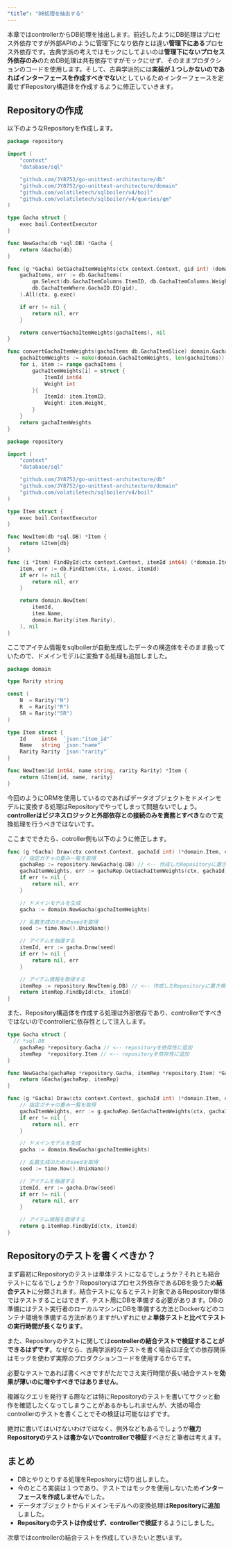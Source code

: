 ```yaml
---
"title": "DB処理を抽出する"
---
```


本章ではcontrollerからDB処理を抽出します。前述したようにDB処理はプロセス外依存ですが外部APIのように管理下になり依存とは違い**管理下にある**プロセス外依存です。古典学派の考えではモックにしてよいのは**管理下にないプロセス外依存のみ**のためDB処理は共有依存ですがモックにせず、そのままプロダクションのコードを使用します。そして、古典学派的には**実装が１つしかないのであればインターフェースを作成すべきでない**としているためインターフェースを定義せずRepository構造体を作成するように修正していきます。

## Repositoryの作成

以下のようなRepositoryを作成します。

```go:infrastructure/repository/gacha.go
package repository

import (
	"context"
	"database/sql"

	"github.com/JY8752/go-unittest-architecture/db"
	"github.com/JY8752/go-unittest-architecture/domain"
	"github.com/volatiletech/sqlboiler/v4/boil"
	"github.com/volatiletech/sqlboiler/v4/queries/qm"
)

type Gacha struct {
	exec boil.ContextExecutor
}

func NewGacha(db *sql.DB) *Gacha {
	return &Gacha{db}
}

func (g *Gacha) GetGachaItemWeights(ctx context.Context, gid int) (domain.GachaItemWeights, error) {
	gachaItems, err := db.GachaItems(
		qm.Select(db.GachaItemColumns.ItemID, db.GachaItemColumns.Weight),
		db.GachaItemWhere.GachaID.EQ(gid),
	).All(ctx, g.exec)

	if err != nil {
		return nil, err
	}

	return convertGachaItemWeights(gachaItems), nil
}

func convertGachaItemWeights(gachaItems db.GachaItemSlice) domain.GachaItemWeights {
	gachaItemWeights := make(domain.GachaItemWeights, len(gachaItems))
	for i, item := range gachaItems {
		gachaItemWeights[i] = struct {
			ItemId int64
			Weight int
		}{
			ItemId: item.ItemID,
			Weight: item.Weight,
		}
	}
	return gachaItemWeights
}

```

```go:infrastructure/repository/item.go
package repository

import (
	"context"
	"database/sql"

	"github.com/JY8752/go-unittest-architecture/db"
	"github.com/JY8752/go-unittest-architecture/domain"
	"github.com/volatiletech/sqlboiler/v4/boil"
)

type Item struct {
	exec boil.ContextExecutor
}

func NewItem(db *sql.DB) *Item {
	return &Item{db}
}

func (i *Item) FindById(ctx context.Context, itemId int64) (*domain.Item, error) {
	item, err := db.FindItem(ctx, i.exec, itemId)
	if err != nil {
		return nil, err
	}

	return domain.NewItem(
		itemId,
		item.Name,
		domain.Rarity(item.Rarity),
	), nil
}
```

ここでアイテム情報をsqlboilerが自動生成したデータの構造体をそのまま扱っていたので、ドメインモデルに変換する処理も追加しました。

```go:domain/item.go
package domain

type Rarity string

const (
	N  = Rarity("N")
	R  = Rarity("R")
	SR = Rarity("SR")
)

type Item struct {
	Id     int64  `json:"item_id"`
	Name   string `json:"name"`
	Rarity Rarity `json:"rarity"`
}

func NewItem(id int64, name string, rarity Rarity) *Item {
	return &Item{id, name, rarity}
}
```

今回のようにORMを使用しているのであればデータオブジェクトをドメインモデルに変換する処理はRepositoryでやってしまって問題ないでしょう。**controllerはビジネスロジックと外部依存との接続のみを責務とすべき**なので変換処理を行うべきではないです。

ここまでできたら、cotroller側も以下のように修正します。

```go:controller/gacha.go
func (g *Gacha) Draw(ctx context.Context, gachaId int) (*domain.Item, error) {
	// 指定ガチャの重み一覧を取得
	gachaRep := repository.NewGacha(g.DB) // <-- 作成したRepositoryに置き換え
	gachaItemWeights, err := gachaRep.GetGachaItemWeights(ctx, gachaId)
	if err != nil {
		return nil, err
	}

	// ドメインモデルを生成
	gacha := domain.NewGacha(gachaItemWeights)

	// 乱数生成のためのseedを取得
	seed := time.Now().UnixNano()

	// アイテムを抽選する
	itemId, err := gacha.Draw(seed)
	if err != nil {
		return nil, err
	}

	// アイテム情報を取得する
	itemRep := repository.NewItem(g.DB) // <-- 作成したRepositoryに置き換え
	return itemRep.FindById(ctx, itemId)
}
```

また、Repository構造体を作成する処理は外部依存であり、controllerですべきではないのでcontrollerに依存性として注入します。

```go:controller/gacha.go
type Gacha struct {
  // *sql.DB
	gachaRep *repository.Gacha // <-- repositoryを依存性に追加
	itemRep  *repository.Item // <-- repositoryを依存性に追加
}

func NewGacha(gachaRep *repository.Gacha, itemRep *repository.Item) *Gacha {
	return &Gacha{gachaRep, itemRep}
}

func (g *Gacha) Draw(ctx context.Context, gachaId int) (*domain.Item, error) {
	// 指定ガチャの重み一覧を取得
	gachaItemWeights, err := g.gachaRep.GetGachaItemWeights(ctx, gachaId)
	if err != nil {
		return nil, err
	}

	// ドメインモデルを生成
	gacha := domain.NewGacha(gachaItemWeights)

	// 乱数生成のためのseedを取得
	seed := time.Now().UnixNano()

	// アイテムを抽選する
	itemId, err := gacha.Draw(seed)
	if err != nil {
		return nil, err
	}

	// アイテム情報を取得する
	return g.itemRep.FindById(ctx, itemId)
}
```

## Repositoryのテストを書くべきか？

まず最初にRepositoryのテストは単体テストになるでしょうか？それとも結合テストになるでしょうか？Repositoryはプロセス外依存であるDBを扱うため**結合テスト**に分類されます。結合テストになるとテスト対象であるRepository単体ではテストすることはできず、テスト用にDBを準備する必要があります。DBの準備にはテスト実行者のローカルマシンにDBを準備する方法とDockerなどのコンテナ環境を準備する方法がありますがいずれにせよ**単体テストと比べてテストの実行時間が長くなります**。

また、Repositoryのテストに関しては**controllerの結合テストで検証することができるはずです**。なぜなら、古典学派的なテストを書く場合ほぼ全ての依存関係はモックを使わず実際のプロダクションコードを使用するからです。

必要なテストであれば書くべきですがただでさえ実行時間が長い結合テストを**効果が薄いのに増やすべきではありません**。

複雑なクエリを発行する際などは特にRepositoryのテストを書いてサクッと動作を確認したくなってしまうことがあるかもしれませんが、大抵の場合controllerのテストを書くことでその検証は可能なはずです。

絶対に書いてはいけないわけではなく、例外などもあるでしょうが**極力Repositoryのテストは書かないでcontrollerで検証**すべきだと筆者は考えます。

## まとめ

- DBとやりとりする処理をRepositoryに切り出しました。
- 今のところ実装は１つであり、テストではモックを使用しないため**インターフェースを作成しません**でした。
- データオブジェクトからドメインモデルへの変換処理は**Repositoryに追加**しました。
- **Repositoryのテストは作成せず、controllerで検証**するようにしました。

次章ではcontrollerの結合テストを作成していきたいと思います。